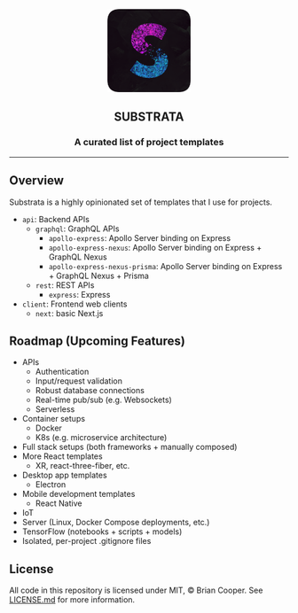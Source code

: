 <div align="center">
<img alt="substrata logo" src="lib/assets/img/substrata-logo-rounded.png" height="150px"/>
<h2>SUBSTRATA</h2>
<h3>A curated list of project templates</h3>
</div>

<hr>

## Overview
Substrata is a highly opinionated set of templates that I use for projects.

- `api`: Backend APIs
  - `graphql`: GraphQL APIs
    - `apollo-express`: Apollo Server binding on Express
    - `apollo-express-nexus`: Apollo Server binding on Express + GraphQL Nexus
    - `apollo-express-nexus-prisma`: Apollo Server binding on Express + GraphQL Nexus + Prisma
  - `rest`: REST APIs
    - `express`: Express
- `client`: Frontend web clients
  - `next`: basic Next.js

## Roadmap (Upcoming Features)
- APIs
    - Authentication
    - Input/request validation
    - Robust database connections
    - Real-time pub/sub (e.g. Websockets)
    - Serverless
- Container setups
    - Docker
    - K8s (e.g. microservice architecture)
- Full stack setups (both frameworks + manually composed)
- More React templates
  - XR, react-three-fiber, etc.
- Desktop app templates
  - Electron
- Mobile development templates
  - React Native
- IoT
- Server (Linux, Docker Compose deployments, etc.)
- TensorFlow (notebooks + scripts + models)
- Isolated, per-project .gitignore files

## License
All code in this repository is licensed under MIT, © Brian Cooper. See <a href="LICENSE.md">LICENSE.md</a> for more information.